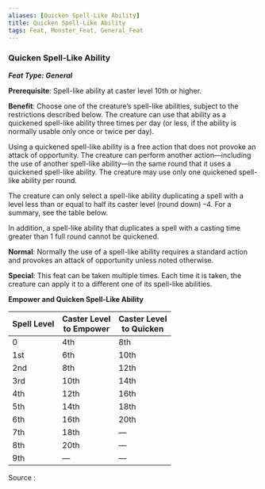 ```yaml
---
aliases: [Quicken Spell-Like Ability]
title: Quicken Spell-Like Ability
tags: Feat, Monster_Feat, General_Feat
---
```

### Quicken Spell-Like Ability 
***Feat Type: General***

**Prerequisite**: Spell-like ability at caster level 10th or higher.

**Benefit**: Choose one of the creature’s spell-like abilities, subject to the restrictions described below. The creature can use that ability as a quickened spell-like ability three times per day (or less, if the ability is normally usable only once or twice per day).

Using a quickened spell-like ability is a free action that does not provoke an attack of opportunity. The creature can perform another action—including the use of another spell-like ability—in the same round that it uses a quickened spell-like ability. The creature may use only one quickened spell-like ability per round.

The creature can only select a spell-like ability duplicating a spell with a level less than or equal to half its caster level (round down) –4. For a summary, see the table below.

In addition, a spell-like ability that duplicates a spell with a casting time greater than 1 full round cannot be quickened.

**Normal**: Normally the use of a spell-like ability requires a standard action and provokes an attack of opportunity unless noted otherwise.

**Special**: This feat can be taken multiple times. Each time it is taken, the creature can apply it to a different one of its spell-like abilities.

**Empower and Quicken Spell-Like Ability**

|Spell Level|Caster Level  <br>to Empower|Caster Level  <br>to Quicken|
|---|---|---|
|0|4th|8th|
|1st|6th|10th|
|2nd|8th|12th|
|3rd|10th|14th|
|4th|12th|16th|
|5th|14th|18th|
|6th|16th|20th|
|7th|18th|—|
|8th|20th|—|
|9th|—|—|


Source :